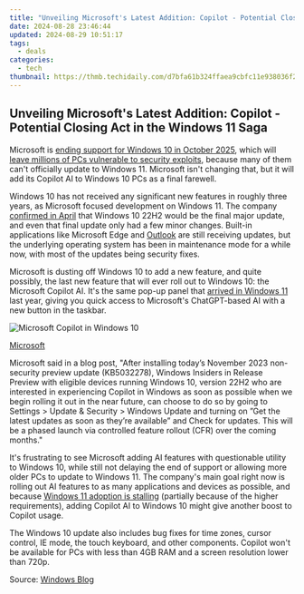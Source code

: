 ```yaml
---
title: "Unveiling Microsoft's Latest Addition: Copilot - Potential Closing Act in the Windows 11 Saga"
date: 2024-08-28 23:46:44
updated: 2024-08-29 10:51:17
tags:
  - deals
categories:
  - tech
thumbnail: https://thmb.techidaily.com/d7bfa61b324ffaea9cbfc11e938036f2476668f1b77c7e6a5441829794f7ed33.jpg
---
```


## Unveiling Microsoft's Latest Addition: Copilot - Potential Closing Act in the Windows 11 Saga

Microsoft is [ending support for Windows 10 in October 2025](https://remote-screen-capture.techidaily.com/new-in-2024-screenflow-unleashed-the-ultimate-macos-experience/), which will [leave millions of PCs vulnerable to security exploits](https://www.spacebar.news/p/the-windows-11-problem), because many of them can't officially update to Windows 11\. Microsoft isn't changing that, but it will add its Copilot AI to Windows 10 PCs as a final farewell.

 Windows 10 has not received any significant new features in roughly three years, as Microsoft focused development on Windows 11\. The company [confirmed in April](https://facebook-video-footage.techidaily.com/secrets-of-the-pros-youtube-live-mastery-techniques-for-2024/) that Windows 10 22H2 would be the final major update, and even that final update only had a few minor changes. Built-in applications like Microsoft Edge and [Outlook](https://extra-hints.techidaily.com/in-2024-30-innovative-video-themes-and-layouts/) are still receiving updates, but the underlying operating system has been in maintenance mode for a while now, with most of the updates being security fixes.

 Microsoft is dusting off Windows 10 to add a new feature, and quite possibly, the last new feature that will ever roll out to Windows 10: the Microsoft Copilot AI. It's the same pop-up panel that [arrived in Windows 11](https://www.spacebar.news/p/the-windows-11-problem) last year, giving you quick access to Microsoft's ChatGPT-based AI with a new button in the taskbar.

![Microsoft Copilot in Windows 10](https://static1.howtogeekimages.com/wordpress/wp-content/uploads/2023/11/copilotconsumer_lightmode_1920_1200x2.webp) 

[Microsoft](https://blogs.windows.com/windows-insider/2023/11/16/releasing-windows-10-build-19045-3754-to-release-preview-channel/)

 Microsoft said in a blog post, "After installing today’s November 2023 non-security preview update (KB5032278), Windows Insiders in Release Preview with eligible devices running Windows 10, version 22H2 who are interested in experiencing Copilot in Windows as soon as possible when we begin rolling it out in the near future, can choose to do so by going to Settings > Update & Security > Windows Update and turning on ”Get the latest updates as soon as they’re available” and Check for updates. This will be a phased launch via controlled feature rollout (CFR) over the coming months."

 It's frustrating to see Microsoft adding AI features with questionable utility to Windows 10, while still not delaying the end of support or allowing more older PCs to update to Windows 11\. The company's main goal right now is rolling out AI features to as many applications and devices as possible, and because [Windows 11 adoption is stalling](https://arstechnica.com/gadgets/2023/10/windows-11s-adoption-continues-to-lag-windows-10s-but-its-hard-to-compare/) (partially because of the higher requirements), adding Copilot AI to Windows 10 might give another boost to Copilot usage.

 The Windows 10 update also includes bug fixes for time zones, cursor control, IE mode, the touch keyboard, and other components. Copilot won't be available for PCs with less than 4GB RAM and a screen resolution lower than 720p.

 Source: [Windows Blog](https://blogs.windows.com/windows-insider/2023/11/16/releasing-windows-10-build-19045-3754-to-release-preview-channel/)

<ins class="adsbygoogle"
     style="display:block"
     data-ad-format="autorelaxed"
     data-ad-client="ca-pub-7571918770474297"
     data-ad-slot="1223367746"></ins>



<ins class="adsbygoogle"
     style="display:block"
     data-ad-client="ca-pub-7571918770474297"
     data-ad-slot="8358498916"
     data-ad-format="auto"
     data-full-width-responsive="true"></ins>
